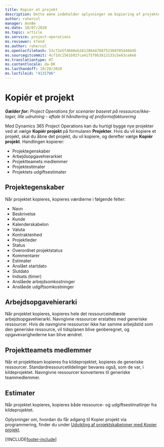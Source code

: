 ```yaml
---
title: Kopiér et projekt
description: Dette emne indeholder oplysninger om kopiering af projekter i Dynamics 365 Project Operations.
author: ruhercul
manager: AnnBe
ms.date: 10/07/2020
ms.topic: article
ms.service: project-operations
ms.reviewer: kfend
ms.author: ruhercul
ms.openlocfilehash: 53c72e5fd680eb28128644788752368705440445
ms.sourcegitcommit: 4cf1dc1561b92fca4175f0b3813133c5e63ce8e6
ms.translationtype: HT
ms.contentlocale: da-DK
ms.lasthandoff: 10/28/2020
ms.locfileid: "4131786"
---
```

# <a name="copy-a-project"></a>Kopiér et projekt

_**Gælder for:** Project Operations for scenarier baseret på ressource/ikke-lager, lille udrulning - aftale til håndtering af proformafakturering_

Med Dynamics 365 Project Operations kan du hurtigt bygge nye projekter ved at vælge **Kopiér projekt** på formularen **Projekter**. Hvis du vil kopiere et projekt, skal du åbne det projekt, du vil kopiere, og derefter vælge **Kopiér projekt**. Handlingen kopierer:

- Projektegenskaber
- Arbejdsopgavehierarkiet
- Projektteamets medlemmer
- Projektestimater
- Projektets udgiftsestimater

## <a name="project-properties"></a>Projektegenskaber

Når projektet kopieres, kopieres værdierne i følgende felter:

- Navn
- Beskrivelse
- Kunde
- Kalenderskabelon
- Valuta
- Kontraktenhed
- Projektleder
- Status
- Overordnet projektstatus
- Kommentarer
- Estimater
- Anslået startdato
- Slutdato
- Indsats (timer)
- Anslåede arbejdsomkostninger
- Anslåede udgiftsomkostninger

## <a name="work-breakdown-structure"></a>Arbejdsopgavehierarki

Når projektet kopieres, kopieres hele det ressourceindlæste arbejdsopgavehierarki. Navngivne ressourcer erstattes med generiske ressourcer. Hvis de navngivne ressourcer ikke har samme arbejdstid som den generiske ressource, vil tidsplanen blive genberegnet, og opgavevarighederne kan blive ændret.

## <a name="project-team-members"></a>Projektteamets medlemmer

Når et projektteam kopieres fra kildeprojektet, kopieres de generiske ressourcer. Standardressourcetildelinger bevares også, som de var, i kildeprojektet. Navngivne ressourcer konverteres til generiske teammedlemmer.

## <a name="estimates"></a>Estimater

Når projektet kopieres, kopieres både ressource- og udgiftsestimatlinjer fra kildeprojektet. 

Oplysninger om, hvordan du får adgang til Kopier projekt via programmering, finder du under [Udvikling af projektskabeloner med Kopier projekt](dev-copy-project.md).


[!INCLUDE[footer-include](../includes/footer-banner.md)]